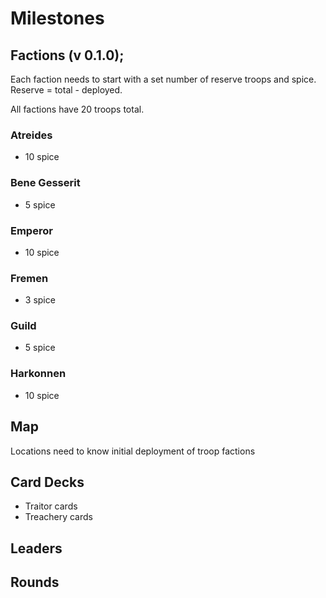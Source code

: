 Milestones
==========

Factions (v 0.1.0);
---------------
Each faction needs to start with a set number of reserve troops and spice.
Reserve = total - deployed.

All factions have 20 troops total.

### Atreides
* 10 spice

### Bene Gesserit
* 5 spice

### Emperor
* 10 spice

### Fremen
* 3 spice

### Guild
* 5 spice

### Harkonnen
* 10 spice

Map
---
Locations need to know initial deployment of troop factions

Card Decks
----------
* Traitor cards
* Treachery cards

Leaders
-------

Rounds
------
